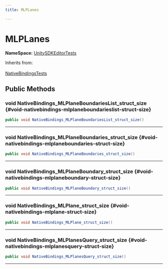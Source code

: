 ```yaml
---
title: MLPLanes

---
```


# MLPLanes



**NameSpace:** 
[UnitySDKEditorTests](/versioned_docs/version-14-Jun-2023/unity-api/api/UnitySDKEditorTests/UnitySDKEditorTests.md) 





Inherits from: <br></br>[NativeBindingsTests](/versioned_docs/version-14-Jun-2023/unity-api/api/UnitySDKEditorTests/UnitySDKEditorTests.NativeBindingsTests.md)




## Public Methods

### void NativeBindings_MLPlaneBoundariesList_struct_size {#void-nativebindings-mlplaneboundarieslist-struct-size}

```csharp
public void NativeBindings_MLPlaneBoundariesList_struct_size()
```






-----------

### void NativeBindings_MLPlaneBoundaries_struct_size {#void-nativebindings-mlplaneboundaries-struct-size}

```csharp
public void NativeBindings_MLPlaneBoundaries_struct_size()
```






-----------

### void NativeBindings_MLPlaneBoundary_struct_size {#void-nativebindings-mlplaneboundary-struct-size}

```csharp
public void NativeBindings_MLPlaneBoundary_struct_size()
```






-----------

### void NativeBindings_MLPlane_struct_size {#void-nativebindings-mlplane-struct-size}

```csharp
public void NativeBindings_MLPlane_struct_size()
```






-----------

### void NativeBindings_MLPlanesQuery_struct_size {#void-nativebindings-mlplanesquery-struct-size}

```csharp
public void NativeBindings_MLPlanesQuery_struct_size()
```






-----------

